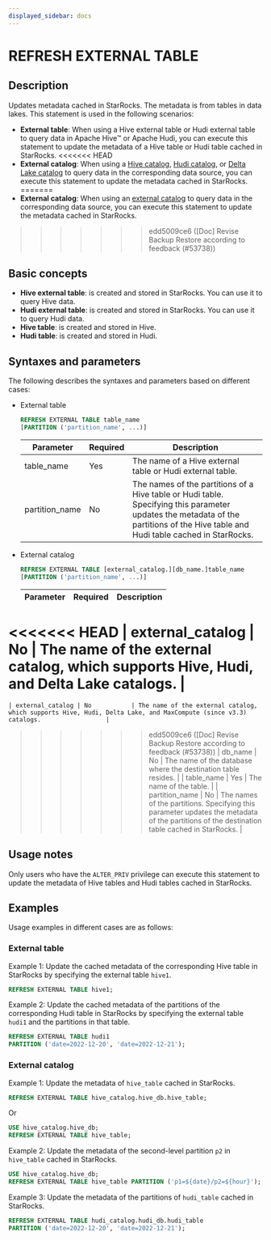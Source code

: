 ```yaml
---
displayed_sidebar: docs
---
```


# REFRESH EXTERNAL TABLE

## Description

Updates metadata cached in StarRocks. The metadata is from tables in data lakes. This statement is used in the following scenarios:

- **External table**: When using a Hive external table or Hudi external table to query data in Apache Hive™ or Apache Hudi, you can execute this statement to update the metadata of a Hive table or Hudi table cached in StarRocks.
<<<<<<< HEAD
- **External catalog**: When using a [Hive catalog](../../../data_source/catalog/hive_catalog.md), [Hudi catalog](../../../data_source/catalog/hudi_catalog.md), or [Delta Lake catalog](../../../data_source/catalog/deltalake_catalog.md) to query data in the corresponding data source, you can execute this statement to update the metadata cached in StarRocks.
=======
- **External catalog**: When using an [external catalog](../../../data_source/catalog/catalog_overview.md) to query data in the corresponding data source, you can execute this statement to update the metadata cached in StarRocks.
>>>>>>> edd5009ce6 ([Doc] Revise Backup Restore according to feedback (#53738))

## Basic concepts

- **Hive external table**: is created and stored in StarRocks. You can use it to query Hive data.
- **Hudi external table**: is created and stored in StarRocks. You can use it to query Hudi data.
- **Hive table**: is created and stored in Hive.
- **Hudi table**: is created and stored in Hudi.

## Syntaxes and parameters

The following describes the syntaxes and parameters based on different cases:

- External table

    ```SQL
    REFRESH EXTERNAL TABLE table_name 
    [PARTITION ('partition_name', ...)]
    ```

    | **Parameter**  | **Required** | **Description**                                              |
    | -------------- | ------------ | ------------------------------------------------------------ |
    | table_name     | Yes          | The name of a Hive external table or Hudi external table.    |
    | partition_name | No           | The names of the partitions of a Hive table or Hudi table. Specifying this parameter updates the metadata of the partitions of the Hive table and Hudi table cached in StarRocks. |

- External catalog

    ```SQL
    REFRESH EXTERNAL TABLE [external_catalog.][db_name.]table_name
    [PARTITION ('partition_name', ...)]
    ```

    | **Parameter**    | **Required** | **Description**                                              |
    | ---------------- | ------------ | ------------------------------------------------------------ |
<<<<<<< HEAD
    | external_catalog | No           | The name of the external catalog, which supports Hive, Hudi, and Delta Lake catalogs.                  |
=======
    | external_catalog | No           | The name of the external catalog, which supports Hive, Hudi, Delta Lake, and MaxCompute (since v3.3) catalogs.                  |
>>>>>>> edd5009ce6 ([Doc] Revise Backup Restore according to feedback (#53738))
    | db_name          | No           | The name of the database where the destination table resides. |
    | table_name       | Yes          | The name of the table.                    |
    | partition_name   | No           | The names of the partitions. Specifying this parameter updates the metadata of the partitions of the destination table cached in StarRocks. |

## Usage notes

Only users who have the `ALTER_PRIV` privilege can execute this statement to update the metadata of Hive tables and Hudi tables cached in StarRocks.

## Examples

Usage examples in different cases are as follows:

### External table

Example 1: Update the cached metadata of the corresponding Hive table in StarRocks by specifying the external table `hive1`.

```SQL
REFRESH EXTERNAL TABLE hive1;
```

Example 2: Update the cached metadata of the partitions of the corresponding Hudi table in StarRocks by specifying the external table `hudi1` and the partitions in that table.

```SQL
REFRESH EXTERNAL TABLE hudi1
PARTITION ('date=2022-12-20', 'date=2022-12-21');
```

### External catalog

Example 1: Update the metadata of `hive_table` cached in StarRocks.

```SQL
REFRESH EXTERNAL TABLE hive_catalog.hive_db.hive_table;
```

Or

```SQL
USE hive_catalog.hive_db;
REFRESH EXTERNAL TABLE hive_table;
```

Example 2: Update the metadata of the second-level partition `p2` in `hive_table` cached in StarRocks.

```SQL
USE hive_catalog.hive_db;
REFRESH EXTERNAL TABLE hive_table PARTITION ('p1=${date}/p2=${hour}');
```

Example 3: Update the metadata of the partitions of `hudi_table` cached in StarRocks.

```SQL
REFRESH EXTERNAL TABLE hudi_catalog.hudi_db.hudi_table
PARTITION ('date=2022-12-20', 'date=2022-12-21');
```
